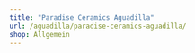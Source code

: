 ```yaml
---
title: "Paradise Ceramics Aguadilla"
url: /aguadilla/paradise-ceramics-aguadilla/
shop: Allgemein
---
```

